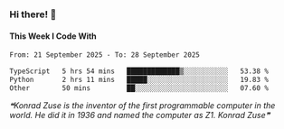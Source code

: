 ### Hi there! 👋

#### This Week I Code With
<!--START_SECTION:waka-->

```txt
From: 21 September 2025 - To: 28 September 2025

TypeScript   5 hrs 54 mins   █████████████▒░░░░░░░░░░░   53.38 %
Python       2 hrs 11 mins   █████░░░░░░░░░░░░░░░░░░░░   19.83 %
Other        50 mins         ██░░░░░░░░░░░░░░░░░░░░░░░   07.60 %
```

<!--END_SECTION:waka-->

<!--STARTS_HERE_QUOTE_README-->
<i>❝Konrad Zuse is the inventor of the first programmable computer in the world. He did it in 1936 and named the computer as Z1. Konrad Zuse❞</i>
<!--ENDS_HERE_QUOTE_README-->
